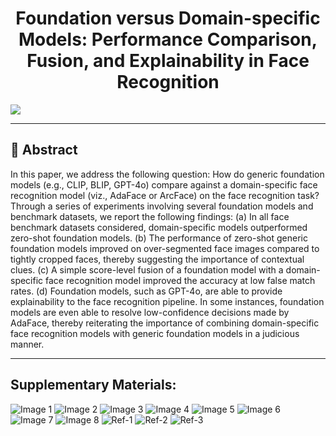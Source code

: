<div align="center">
 
# **Foundation versus Domain-specific Models: Performance Comparison, Fusion, and Explainability in Face Recognition**  
 
 </div>

 ![](images/visual_abs.jpg)

 

---

## 📝 Abstract
In this paper, we address the following question: How do generic foundation models (e.g., CLIP, BLIP, GPT-4o) compare against a domain-specific face recognition model (viz., AdaFace or ArcFace) on the face recognition task? Through a series of experiments involving several foundation models and benchmark datasets, we report the following findings: (a) In all face benchmark datasets considered, domain-specific models outperformed zero-shot foundation models. (b) The performance of zero-shot generic foundation models improved on over-segmented face images compared to tightly cropped faces, thereby suggesting the importance of contextual clues. (c) A simple score-level fusion of a foundation model with a domain-specific face recognition model improved the accuracy at low false match rates. (d) Foundation models, such as GPT-4o, are able to provide explainability to the face recognition pipeline. In some instances, foundation models are even able to resolve low-confidence decisions made by AdaFace,  thereby reiterating the importance of combining domain-specific face recognition models with generic foundation models in a judicious manner. 


---

## Supplementary Materials: 
![Image 1](images/1.jpg)
![Image 2](images/2.jpg)
![Image 3](images/3.jpg)
![Image 4](images/4.jpg)
![Image 5](images/5.jpg)
![Image 6](images/6.jpg)
![Image 7](images/7.jpg)
![Image 8](images/8.jpg)
![Ref-1](images/ref-1.jpg)
![Ref-2](images/ref-2.jpg)
![Ref-3](images/ref-3.jpg)
